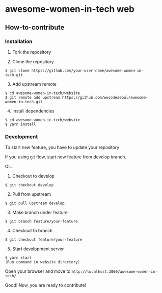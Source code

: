 # awesome-women-in-tech web

## How-to-contribute

### Installation

1. Fork the repository

2. Clone the repository
```
$ git clone https://github.com/your-user-name/awesome-women-in-tech.git
```

3. Add upstream remote
```
$ cd awesome-women-in-tech/website
$ git remote add upstream https://github.com/wwcodeseoul/awesome-women-in-tech.git
```

4. Install dependencies
```
$ cd awesome-women-in-tech/website
$ yarn install
```

### Development

To start new feature, you have to update your repository


If you using git flow, start new feature from develop branch.

Or...

1. Checkout to develop
```
$ git checkout develop
```

2. Pull from upstream
```
$ git pull upstream develop
```

3. Make branch under feature
```
$ git branch feature/your-feature
```

4. Checkout to branch
```
$ git checkout feature/your-feature
```

5. Start development server
```
$ yarn start
(Run command in website directory)
```

Open your browser and move to `http://localhost:3000/awesome-women-in-tech/`

Good! Now, you are ready to contribute!

